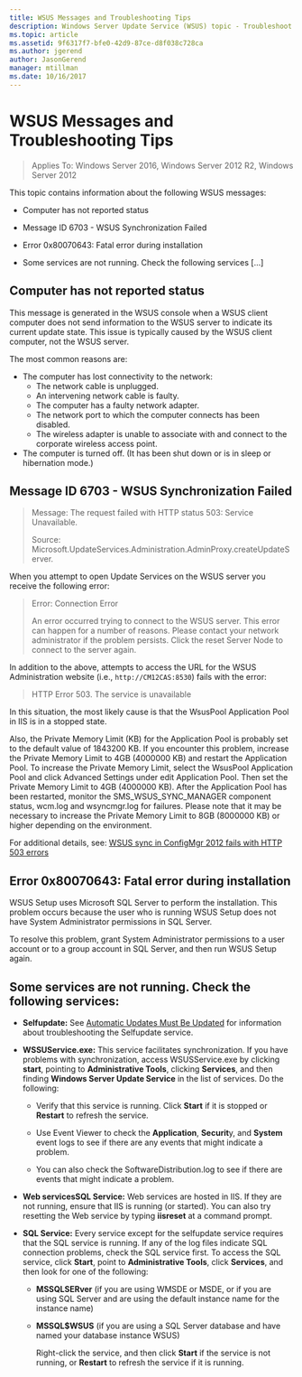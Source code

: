 ```yaml
---
title: WSUS Messages and Troubleshooting Tips
description: Windows Server Update Service (WSUS) topic - Troubleshoot using WSUS messages
ms.topic: article
ms.assetid: 9f6317f7-bfe0-42d9-87ce-d8f038c728ca
ms.author: jgerend
author: JasonGerend
manager: mtillman
ms.date: 10/16/2017
---
```

# WSUS Messages and Troubleshooting Tips

>Applies To: Windows Server 2016, Windows Server 2012 R2, Windows Server 2012

This topic contains information about the following WSUS messages:

-   Computer has not reported status

-   Message ID 6703 - WSUS Synchronization Failed

-   Error 0x80070643: Fatal error during installation

-   Some services are not running. Check the following services [...]

## Computer has not reported status
This message is generated in the WSUS console when a WSUS client computer does not send information to the WSUS server to indicate its current update state. This issue is typically caused by the WSUS client computer, not the WSUS server.

The most common reasons are:

-   The computer has lost connectivity to the network:
    -   The network cable is unplugged.
    -   An intervening network cable is faulty.
    -   The computer has a faulty network adapter.
    -   The network port to which the computer connects has been disabled.
    -   The wireless adapter is unable to associate with and connect to  the corporate wireless access point.
-   The computer is turned off. (It has been shut down or is in sleep or hibernation mode.)

## Message ID 6703 - WSUS Synchronization Failed
> Message: The request failed with HTTP status 503: Service Unavailable.
>
> Source: Microsoft.UpdateServices.Administration.AdminProxy.createUpdateServer.

When you attempt to open Update Services on the WSUS server you receive the following error:

> Error: Connection Error
>
> An error occurred trying to connect to the WSUS server. This error can happen for a number of reasons. Please contact your network administrator if the problem persists. Click the reset Server Node to connect to the server again.

In addition to the above, attempts to access the URL for the WSUS Administration website (i.e., `http://CM12CAS:8530`) fails with the error:

> HTTP Error 503. The service is unavailable

In this situation, the most likely cause is that the WsusPool Application Pool in IIS is in a stopped state.

Also, the Private Memory Limit (KB) for the Application Pool is probably set to the default value of 1843200 KB. If you encounter this problem, increase the Private Memory Limit to 4GB (4000000 KB) and restart the Application Pool. To increase the Private Memory Limit, select the WsusPool Application Pool and click Advanced Settings under edit Application Pool. Then set the Private Memory Limit to 4GB (4000000 KB). After the Application Pool has been restarted, monitor the SMS_WSUS_SYNC_MANAGER component status, wcm.log and wsyncmgr.log for failures. Please note that it may be necessary to increase the Private Memory Limit to 8GB (8000000 KB) or higher depending on the environment.

For additional details, see: [WSUS sync in ConfigMgr 2012 fails with HTTP 503 errors](https://blogs.technet.com/b/sus/archive/2015/03/23/configmgr-2012-support-tip-wsus-sync-fails-with-http-503-errors.aspx)

## Error 0x80070643: Fatal error during installation
WSUS Setup uses Microsoft SQL Server to perform the installation. This problem occurs because the user who is running WSUS Setup does not have System Administrator permissions in SQL Server.

To resolve this problem, grant System Administrator permissions to a user account or to a group account in SQL Server, and then run WSUS Setup again.

## Some services are not running. Check the following services:

- **Selfupdate:** See [Automatic Updates Must Be Updated](/previous-versions/windows/it-pro/windows-server-2008-R2-and-2008/cc708554(v=ws.10)) for information about troubleshooting the Selfupdate service.

- **WSSUService.exe:** This service facilitates synchronization. If you have problems with synchronization, access WSUSService.exe by clicking **start**, pointing to **Administrative Tools**, clicking **Services**, and then finding **Windows Server Update Service** in the list of services. Do the following:

    -   Verify that this service is running. Click **Start** if it is stopped or **Restart** to refresh the service.

    -   Use Event Viewer to check the **Application**, **Securit**y, and **System** event logs to see if there are any events that might indicate a problem.

    -   You can also check the SoftwareDistribution.log to see if there are events that might indicate a problem.

- **Web servicesSQL Service:** Web services are hosted in IIS. If they are not running, ensure that IIS is running (or started). You can also try resetting the Web service by typing **iisreset** at a command prompt.

- **SQL Service:** Every service except for the selfupdate service requires that the SQL service is running. If any of the log files indicate SQL connection problems, check the SQL service first. To access the SQL service, click **Start**, point to **Administrative Tools**, click **Services**, and then look for one of the following:

  - **MSSQLSERver** (if you are using WMSDE or MSDE, or if you are using SQL Server and are using the default instance name for the instance name)

  - **MSSQL$WSUS** (if you are using a SQL Server database and have named your database instance WSUS)

    Right-click the service, and then click **Start** if the service is not running, or **Restart** to refresh the service if it is running.